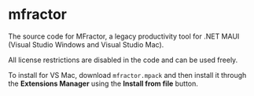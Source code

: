 # mfractor
The source code for MFractor, a legacy productivity tool for .NET MAUI (Visual Studio Windows and Visual Studio Mac).

All license restrictions are disabled in the code and can be used freely.

To install for VS Mac, download `mfractor.mpack` and then install it through the **Extensions Manager** using the **Install from file** button.
